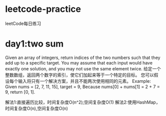 # leetcode-practice
leetCode每日练习

# day1:two sum
  Given an array of integers, return indices of the two numbers such that they add up to a specific target.
  You may assume that each input would have exactly one solution, and you may not use the same element twice.
  给定一个整数数组，返回两个数字的索引，使它们加起来等于一个特定的目标。
  您可以假设每个输入将只有一个解决方案，并且不能两次使用相同的元素。
  Example:
  Given nums = [2, 7, 11, 15], target = 9,
  Because nums[0] + nums[1] = 2 + 7 = 9,
  return [0, 1].
  
  解法1:直接遍历比较，时间复杂度O(n^2);空间复杂度O(1)
  解法2:使用HashMap，时间复杂度O(n),空间复杂度O(n)
